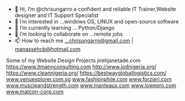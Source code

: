 - 👋 Hi, I’m @chrisungarro a confident and reliable IT Trainer,Website designer and IT Support Specialist
- 👀 I’m interested in ...windows OS, LINUX and open-source software
- 🌱 I’m currently learning ... Python/Django
- 💞️ I’m looking to collaborate on ...remote jobs
- 📫 How to reach me ...chrisungarro@gmail.com | manassehcb@hotmail.com

Some of my Website Design Projects
jirehjanetade.com
https://www.itmannconsulting.com
http://www.iodnigeria.org/
https://www.cleannigeria.org/
https://bestwaygloballogistics.com/
www.venuexplorer.com.sg
www.fashionphile.com
www.forzieri.com
www.muscleandstrength.com
www.manteaux.com
www.lowepro.com
www.matcon-corp.com





<!---
chrisungarro/chrisungarro is a ✨ special ✨ repository because its `README.md` (this file) appears on your GitHub profile.
You can click the Preview link to take a look at your changes.
--->


